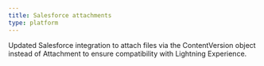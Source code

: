 ```yaml
---
title: Salesforce attachments
type: platform
---
```


Updated Salesforce integration to attach files via the ContentVersion object instead of Attachment to ensure compatibility with Lightning Experience.
